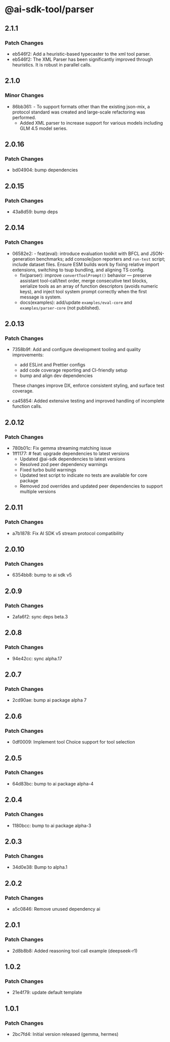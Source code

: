 # @ai-sdk-tool/parser

## 2.1.1

### Patch Changes

- eb546f2: Add a heuristic-based typecaster to the xml tool parser.
- eb546f2: The XML Parser has been significantly improved through heuristics. It is robust in parallel calls.

## 2.1.0

### Minor Changes

- 86bb361: - To support formats other than the existing json-mix, a protocol standard was created and large-scale refactoring was performed.
  - Added XML parser to increase support for various models including GLM 4.5 model series.

## 2.0.16

### Patch Changes

- bd04904: bump dependencies

## 2.0.15

### Patch Changes

- 43a8d59: bump deps

## 2.0.14

### Patch Changes

- 06582e2: - feat(eval): introduce evaluation toolkit with BFCL and JSON-generation benchmarks; add console/json reporters and `run-test` script; include dataset files. Ensure ESM builds work by fixing relative import extensions, switching to tsup bundling, and aligning TS config.
  - fix(parser): improve `convertToolPrompt()` behavior — preserve assistant tool-call/text order, merge consecutive text blocks, serialize tools as an array of function descriptors (avoids numeric keys), and inject tool system prompt correctly when the first message is system.
  - docs(examples): add/update `examples/eval-core` and `examples/parser-core` (not published).

## 2.0.13

### Patch Changes

- 7358b9f: Add and configure development tooling and quality improvements:
  - add ESLint and Prettier configs
  - add code coverage reporting and CI-friendly setup
  - bump and align dev dependencies

  These changes improve DX, enforce consistent styling, and surface test coverage.

- ca45854: Added extensive testing and improved handling of incomplete function calls.

## 2.0.12

### Patch Changes

- 780b01c: Fix gemma streaming matching issue
- 1ff1177: # feat: upgrade dependencies to latest versions
  - Updated @ai-sdk dependencies to latest versions
  - Resolved zod peer dependency warnings
  - Fixed turbo build warnings
  - Updated test script to indicate no tests are available for core package
  - Removed zod overrides and updated peer dependencies to support multiple versions

## 2.0.11

### Patch Changes

- a7b1878: Fix AI SDK v5 stream protocol compatibility

## 2.0.10

### Patch Changes

- 6354bb8: bump to ai sdk v5

## 2.0.9

### Patch Changes

- 2afa6f2: sync deps beta.3

## 2.0.8

### Patch Changes

- 94e42cc: sync alpha.17

## 2.0.7

### Patch Changes

- 2cd90ae: bump ai package alpha 7

## 2.0.6

### Patch Changes

- 0df0009: Implement tool Choice support for tool selection

## 2.0.5

### Patch Changes

- 64d83bc: bump to ai package alpha-4

## 2.0.4

### Patch Changes

- 1180bcc: bump to ai package alpha-3

## 2.0.3

### Patch Changes

- 34d0e38: Bump to alpha.1

## 2.0.2

### Patch Changes

- a5c0846: Remove unused dependency ai

## 2.0.1

### Patch Changes

- 2d8b8b8: Added reasoning tool call example (deepseek-r1)

## 1.0.2

### Patch Changes

- 21e4f79: update default template

## 1.0.1

### Patch Changes

- 2bc7fd4: Initial version released (gemma, hermes)
